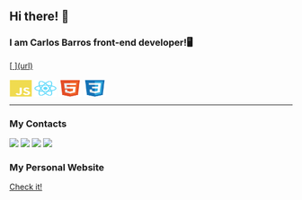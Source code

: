 ## Hi there! 👋
### I am Carlos Barros front-end developer!🖥

<div >
  <a href="https://github.com/carlosbwebdev">
    [<img height="150em" alt="" src="https://github-readme-stats.vercel.app/api?username=carlosbwebdev&show_icons=true&theme=cobalt2&include_all_commits=true&count_private=true"/>
      <img height="150em" alt="" src="https://github-readme-stats.vercel.app/api/top-langs/?username=carlosbwebdev&layout=compact&langs_count=7&bg_color=5,511,115&text_color=CCF&title_color=FCF" />](url)
    </a>
</div>  
<div style="display: inline_block"><br>
  <img align="center" alt="Carlos-Js" height="30" width="40" src="https://raw.githubusercontent.com/devicons/devicon/master/icons/javascript/javascript-plain.svg">
  <img align="center" alt="Carlos-React" height="30" width="40" src="https://raw.githubusercontent.com/devicons/devicon/master/icons/react/react-original.svg">
  <img align="center" alt="Carlos-HTML" height="30" width="40" src="https://raw.githubusercontent.com/devicons/devicon/master/icons/html5/html5-original.svg">
  <img align="center" alt="Carlos-CSS" height="30" width="40" src="https://raw.githubusercontent.com/devicons/devicon/master/icons/css3/css3-original.svg">
</div>
  <hr/>
<section>
  <div>
      <h3>My Contacts</h3>
    </div> 
  <div> 
    <a href="https://www.instagram.com/carlobarros.dev/" target="_blank"><img src="https://img.shields.io/badge/-Instagram-%23E4405F?style=for-the-badge&logo=instagram&logoColor=white" target="_blank"></a>
    <a href = "mailto:carlosbwebdev@gmail.com"><img src="https://img.shields.io/badge/-Gmail-%23333?style=for-the-badge&logo=gmail&logoColor=white" target="_blank"></a>
    <a href="https://www.linkedin.com/in/carlos-barros-89806a206" target="_blank"><img src="https://img.shields.io/badge/-LinkedIn-%230077B5?style=for-the-badge&logo=linkedin&logoColor=white" target="_blank"></a> 
    <a href="https://twitter.com/Carlos_webdev" target="_blank"><img src="https://img.shields.io/badge/Twitter-1DA1F2?style=for-the-badge&logo=twitter&logoColor=white" target="_blank"></a> 
  </div>
   <div>
      <h3>My Personal Website</h3>
      <a href="http://developedbycarlos.com">Check it!</a>
    </div> 
  
</section>


